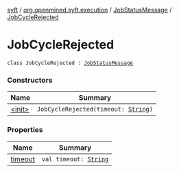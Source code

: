 [syft](../../../index.md) / [org.openmined.syft.execution](../../index.md) / [JobStatusMessage](../index.md) / [JobCycleRejected](./index.md)

# JobCycleRejected

`class JobCycleRejected : `[`JobStatusMessage`](../index.md)

### Constructors

| Name | Summary |
|---|---|
| [&lt;init&gt;](-init-.md) | `JobCycleRejected(timeout: `[`String`](https://kotlinlang.org/api/latest/jvm/stdlib/kotlin/-string/index.html)`)` |

### Properties

| Name | Summary |
|---|---|
| [timeout](timeout.md) | `val timeout: `[`String`](https://kotlinlang.org/api/latest/jvm/stdlib/kotlin/-string/index.html) |

